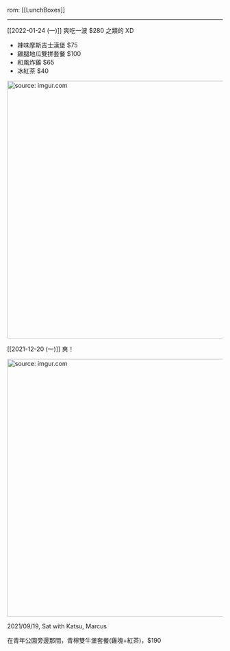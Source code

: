 rom: [[LunchBoxes]]

---

[[2022-01-24 (一)]] 爽吃一波 $280 之類的 XD
- 辣味摩斯吉士漢堡 $75
- 雞腿地瓜雙拼套餐 $100
- 和風炸雞 $65
- 冰紅茶 $40

<a href="https://imgur.com/1RLqn2E"><img src="https://i.imgur.com/1RLqn2E.jpg" title="source: imgur.com" width="600px"/></a>

[[2021-12-20 (一)]] 爽！

<a href="https://imgur.com/nMn59X2"><img src="https://i.imgur.com/nMn59X2.jpg" title="source: imgur.com" width="600px" /></a>

2021/09/19, Sat with Katsu, Marcus

在青年公園旁邊那間，青檸雙牛堡套餐(雞塊+紅茶)，$190

